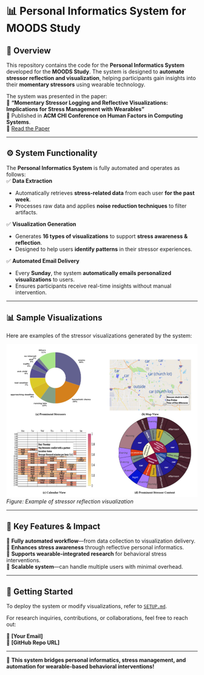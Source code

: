 # **📊 Personal Informatics System for MOODS Study**  

## **📌 Overview**  
This repository contains the code for the **Personal Informatics System** developed for the **MOODS Study**. The system is designed to **automate stressor reflection and visualization**, helping participants gain insights into their **momentary stressors** using wearable technology.  

The system was presented in the paper:  
📄 **“Momentary Stressor Logging and Reflective Visualizations: Implications for Stress Management with Wearables”**  
📌 Published in **ACM CHI Conference on Human Factors in Computing Systems**.  
🔗 [Read the Paper](https://dl.acm.org/doi/10.1145/3613904.3642662)  

---

## **⚙️ System Functionality**  
The **Personal Informatics System** is fully automated and operates as follows:  
✅ **Data Extraction**  
- Automatically retrieves **stress-related data** from each user **for the past week**.  
- Processes raw data and applies **noise reduction techniques** to filter artifacts.  

✅ **Visualization Generation**  
- Generates **16 types of visualizations** to support **stress awareness & reflection**.  
- Designed to help users **identify patterns** in their stressor experiences.  

✅ **Automated Email Delivery**  
- Every **Sunday**, the system **automatically emails personalized visualizations** to users.  
- Ensures participants receive real-time insights without manual intervention.  

---

## **📊 Sample Visualizations**  
Here are examples of the stressor visualizations generated by the system:  

![Sample Visualization](images/sample_visualizations.png)  
*Figure: Example of stressor reflection visualization*  

---

## **🚀 Key Features & Impact**  
🔹 **Fully automated workflow**—from data collection to visualization delivery.  
🔹 **Enhances stress awareness** through reflective personal informatics.  
🔹 **Supports wearable-integrated research** for behavioral stress interventions.  
🔹 **Scalable system**—can handle multiple users with minimal overhead.  

---

## **📌 Getting Started**  
To deploy the system or modify visualizations, refer to [`SETUP.md`](SETUP.md).  

For research inquiries, contributions, or collaborations, feel free to reach out:  

📧 **[Your Email]**  
🔗 **[GitHub Repo URL]**  

---

🚀 **This system bridges personal informatics, stress management, and automation for wearable-based behavioral interventions!**  